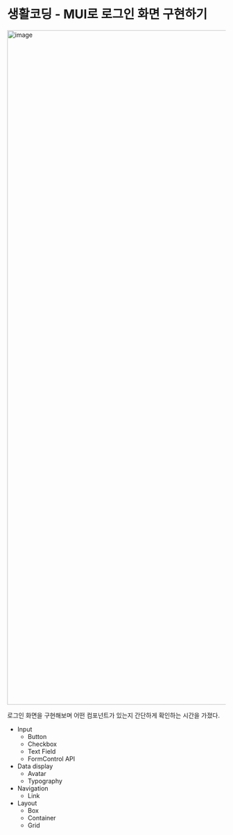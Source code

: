 # 생활코딩 - MUI로 로그인 화면 구현하기

<img width="1552" alt="image" src="https://github.com/cham-min/TIL/assets/96946274/13732636-012e-40a6-b2a1-a8837e663c2b">

로그인 화면을 구현해보며 어떤 컴포넌트가 있는지 간단하게 확인하는 시간을 가졌다.

- Input
  - Button
  - Checkbox
  - Text Field
  - FormControl API
- Data display
  - Avatar
  - Typography
- Navigation
  - Link
- Layout
  - Box
  - Container
  - Grid
